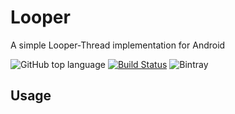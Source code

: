 # Looper 
A simple Looper-Thread implementation for Android

![GitHub top language](https://img.shields.io/github/languages/top/sellmair/looper.svg)
[![Build Status](https://travis-ci.org/sellmair/looper.svg?branch=develop)](https://travis-ci.org/sellmair/looper)
![Bintray](https://img.shields.io/bintray/v/sellmair/sellmair/looper.svg)


## Usage
